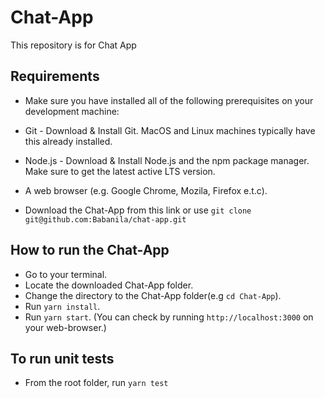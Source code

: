 # Chat-App

This repository is for Chat App

## Requirements

- Make sure you have installed all of the following prerequisites on your development machine:

- Git - Download & Install Git. MacOS and Linux machines typically have this already installed.

- Node.js - Download & Install Node.js and the npm package manager. Make sure to get the latest active LTS version.

- A web browser (e.g. Google Chrome, Mozila, Firefox e.t.c).

- Download the Chat-App from this link or use `git clone git@github.com:Babanila/chat-app.git`

## How to run the Chat-App

- Go to your terminal.
- Locate the downloaded Chat-App folder.
- Change the directory to the Chat-App folder(e.g `cd Chat-App`).
- Run `yarn install`.
- Run `yarn start`.
  (You can check by running `http://localhost:3000` on your web-browser.)

## To run unit tests

- From the root folder, run `yarn test`
